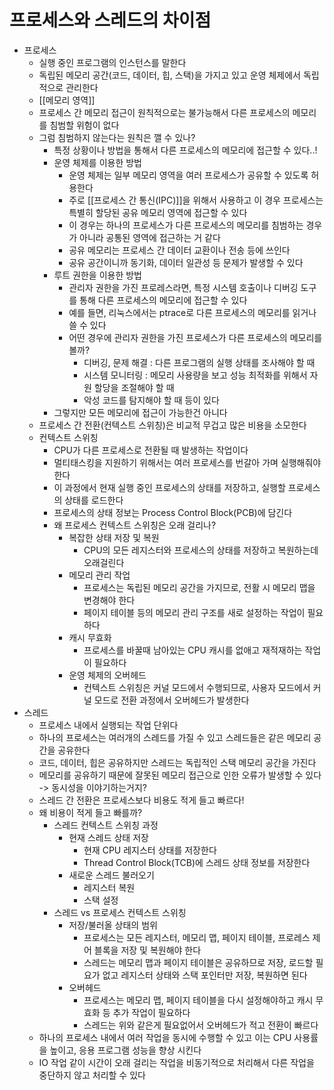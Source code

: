# 프로세스와 스레드의 차이점
- 프로세스
    - 실행 중인 프로그램의 인스턴스를 말한다
    - 독립된 메모리 공간(코드, 데이터, 힙, 스택)을 가지고 있고 운영 체제에서 독립적으로 관리한다
    - [[메모리 영역]]
    - 프로세스 간 메모리 접근이 원칙적으로는 불가능해서 다른 프로세스의 메모리를 침범할 위험이 없다
    - 그럼 침범하지 않는다는 원칙은 깰 수 있나?
        - 특정 상황이나 방법을 통해서 다른 프로세스의 메모리에 접근할 수 있다..!
        - 운영 체제를 이용한 방법
            - 운영 체제는 일부 메모리 영역을 여러 프로세스가 공유할 수 있도록 허용한다
            - 주로 [[프로세스 간 통신(IPC)]]을 위해서 사용하고 이 경우 프로세스는 특별히 할당된 공유 메모리 영역에 접근할 수 있다
            - 이 경우는 하나의 프로세스가 다른 프로세스의 메모리를 침범하는 경우가 아니라 공통된 영역에 접근하는 거 같다
            - 공유 메모리는 프로세스 간 데이터 교환이나 전송 등에 쓰인다
            - 공유 공간이니까 동기화, 데이터 일관성 등 문제가 발생할 수 있다
        - 루트 권한을 이용한 방법
            - 관리자 권한을 가진 프로레스라면, 특정 시스템 호출이나 디버깅 도구를 통해 다른 프로세스의 메모리에 접근할 수 있다
            - 예를 들면, 리눅스에서는 ptrace로 다른 프로세스의 메모리를  읽거나 쓸 수 있다
            - 어떤 경우에 관리자 권한을 가진 프로세스가 다른 프로세스의 메모리를 볼까?
                - 디버깅, 문제 해결 : 다른 프로그램의 실행 상태를 조사해야 할 때
                - 시스템 모니터링 : 메모리 사용량을 보고 성능 최적화를 위해서 자원 할당을 조절해야 할 때
                - 악성 코드를 탐지해야 할 때 등이 있다
        - 그렇지만 모든 메모리에 접근이 가능한건 아니다
    - 프로세스 간 전환(컨텍스트 스위칭)은 비교적 무겁고 많은 비용을 소모한다
    - 컨텍스트 스위칭
        - CPU가 다른 프로세스로 전환될 때 발생하는 작업이다
        - 멀티태스킹을 지원하기 위해서는 여러 프로세스를 번갈아 가며 실행해줘야한다
        - 이 과정에서 현재 실행 중인 프로세스의 상태를 저장하고, 실행할 프로세스의 상태를 로드한다
        - 프로세스의 상태 정보는 Process Control Block(PCB)에 담긴다
        - 왜 프로세스 컨텍스트 스위칭은 오래 걸리나?
            - 복잡한 상태 저장 및 복원
                - CPU의 모든 레지스터와 프로세스의 상태를 저장하고 복원하는데 오래걸린다
            - 메모리 관리 작업
                - 프로세스는 독립된 메모리 공간을 가지므로, 전활 시 메모리 맵을 변경해야 한다
                - 페이지 테이블 등의 메모리 관리 구조를 새로 설정하는 작업이 필요하다
            - 캐시 무효화
                - 프로세스를 바꿀때 남아있는 CPU 캐시를 없애고 재적재하는 작업이 필요하다
            - 운영 체제의 오버헤드
                - 컨텍스트 스위칭은 커널 모드에서 수행되므로, 사용자 모드에서 커널 모드로 전환 과정에서 오버헤드가 발생한다
- 스레드
    - 프로세스 내에서 실행되는 작업 단위다
    - 하나의 프로세스는 여러개의 스레드를 가질 수 있고 스레드들은 같은 메모리 공간을 공유한다
    - 코드, 데이터, 힙은 공유하지만 스레드는 독립적인 스택 메모리 공간을 가진다
    - 메모리를 공유하기 때문에 잘못된 메모리 접근으로 인한 오류가 발생할 수 있다 -> 동시성을 이야기하는거지?
    - 스레드 간 전환은 프로세스보다 비용도 적게 들고 빠르다!
    - 왜 비용이 적게 들고 빠를까?
        - 스레드 컨텍스트 스위칭 과정
            - 현재 스레드 상태 저장
                - 현재 CPU 레지스터 상태를 저장한다
                - Thread Control Block(TCB)에 스레드 상태 정보를 저장한다
            - 새로운 스레드 불러오기
                - 레지스터 복원
                - 스택 설정
        - 스레드 vs 프로세스 컨텍스트 스위칭
            - 저장/불러올 상태의 범위
                - 프로세스는 모든 레지스터, 메모리 맵, 페이지 테이블, 프로레스 제어 블록을 저장 및 복원해야 한다
                - 스레드는 메모리 맵과 페이지 테이블은 공유하므로 저장, 로드할 필요가 없고 레지스터 상태와 스택 포인터만 저장, 복원하면 된다
            - 오버헤드
                - 프로세스는 메모리 맵, 페이지 테이블을 다시 설정해야하고 캐시 무효화 등 추가 작업이 필요하다
                - 스레드는 위와 같은게 필요없어서 오버헤드가 적고 전환이 빠르다
    - 하나의 프로세스 내에서 여러 작업을 동시에 수행할 수 있고 이는 CPU 사용률을 높이고, 응용 프로그램 성능을 향상 시킨다
    - IO 작업 같이 시간이 오래 걸리는 작업을 비동기적으로 처리해서 다른 작업을 중단하지 않고 처리할 수 있다